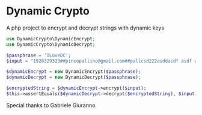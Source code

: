# Dynamic Crypto

A php project to encrypt and decrypt strings with dynamic keys

```php
use DynamicCrypto\DynamicEncrypt;
use DynamicCrypto\DynamicDecrypt;

$passphrase = 'ILoveDC';
$input = "1928329323##pincopallino@gmail.com##pallcsd222asddasdf asdf asdf asf asfas fdasdasdasdino##24##it";// text to encrypt

$dynamicEncrypt = new DynamicEncrypt($passphrase);
$dynamicDecrypt = new DynamicDecrypt($passphrase);

$encryptedString = $dynamicEncrypt->encrypt($input);
$this->assertEquals($dynamicDecrypt->decrypt($encryptedString), $input);
```

Special thanks to Gabriele Giuranno.